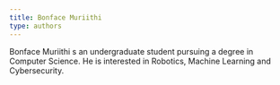 ```yaml
---
title: Bonface Muriithi 
type: authors
---
```

Bonface Muriithi s an undergraduate student pursuing a degree in Computer Science. He is interested in Robotics, Machine Learning and Cybersecurity.